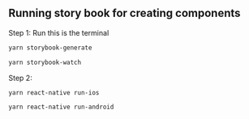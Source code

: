 ## Running story book for creating components

Step 1:
Run this is the terminal

```bash
yarn storybook-generate
```

```bash
yarn storybook-watch
```

Step 2:

```bash
yarn react-native run-ios
```

```bash
yarn react-native run-android
```
